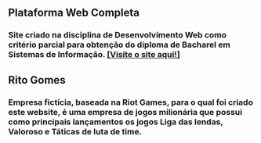 ## Plataforma Web Completa
### Site criado na disciplina de Desenvolvimento Web como critério parcial para obtenção do diploma de Bacharel em Sistemas de Informação. [[Visite o site aqui!]](https://ritogomes.vercel.app)

## Rito Gomes
### Empresa fictícia, baseada na Riot Games, para o qual foi criado este website, é uma empresa de jogos milionária que possui como principais lançamentos os jogos Liga das lendas, Valoroso e Táticas de luta de time. 
